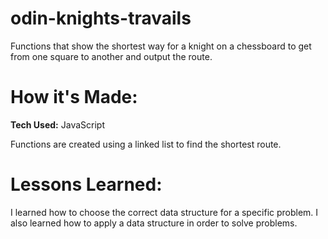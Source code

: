 # odin-knights-travails

Functions that show the shortest way for a knight on a chessboard to get from one square to another and output the route.

# How it's Made:

**Tech Used:** JavaScript

Functions are created using a linked list to find the shortest route.

# Lessons Learned: 

I learned how to choose the correct data structure for a specific problem. I also learned how to apply a data structure in order to solve problems.

